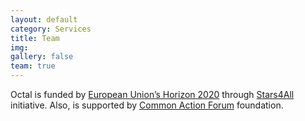 ```yaml
---
layout: default
category: Services
title: Team
img:
gallery: false
team: true
---
```

Octal is funded by [European Union’s Horizon 2020](http://cordis.europa.eu/project/rcn/199856_en.html) through [Stars4All](http://stars4all.eu/) initiative. Also, is supported by [Common Action Forum](http://commonactionforum.net/) foundation.
